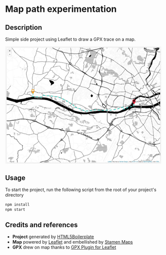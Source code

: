 # Map path experimentation

## Description

Simple side project using Leaflet to draw a GPX trace on a map.

![Map with dashed path drew between two city markers : Nantes and Couëron (two cities from France)](doc/exp-svg-map-path-illustration.jpg)

## Usage

To start the project, run the following script from the root of your project's directory

```
npm install
npm start
```

## Credits and references

- **Project** generated by [HTML5Boilerplate](https://html5boilerplate.com/)
- **Map** powered by [Leaflet](https://leafletjs.com/) and embellished by [Stamen Maps](http://maps.stamen.com/#watercolor/12/37.7706/-122.3782)
- **GPX** drew on map thanks to [GPX Plugin for Leaflet](https://github.com/mpetazzoni/leaflet-gpx)
